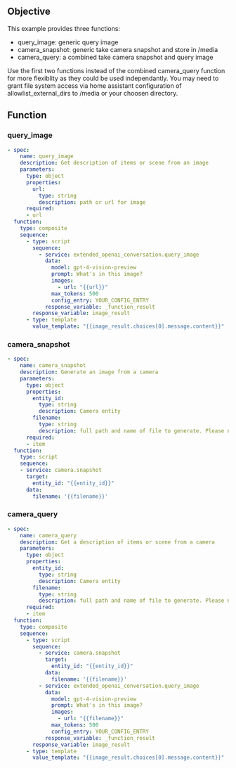 ## Objective

This example provides three functions:

- query_image: generic query image
- camera_snapshot: generic take camera snapshot and store in /media
- camera_query: a combined take camera snapshot and query image

Use the first two functions instead of the combined camera_query
function for more flexiblity as they could be used independantly. You
may need to grant file system access via home assistant configuration
of allowlist_external_dirs to /media or your choosen directory.

## Function

### query_image
```yaml
- spec:
    name: query_image
    description: Get description of items or scene from an image
    parameters:
      type: object
      properties:
        url:
          type: string
          description: path or url for image
      required:
      - url
  function:
    type: composite
    sequence:
      - type: script
        sequence:
          - service: extended_openai_conversation.query_image
            data:
              model: gpt-4-vision-preview
              prompt: What's in this image?
              images:
                - url: "{{url}}"
              max_tokens: 500
              config_entry: YOUR_CONFIG_ENTRY
            response_variable: _function_result
        response_variable: image_result
      - type: template
        value_template: "{{image_result.choices[0].message.content}}"
```

### camera_snapshot
```yaml
- spec:
    name: camera_snapshot
    description: Generate an image from a camera
    parameters:
      type: object
      properties:
        entity_id:
          type: string
          description: Camera entity
        filename:
          type: string
          description: full path and name of file to generate. Please name it as /media/camera_entity_latest.jpg
      required:
      - item
  function:
    type: script
    sequence:
    - service: camera.snapshot
      target:
        entity_id: "{{entity_id}}"
      data:
        filename: '{{filename}}'
```

### camera_query
```yaml
- spec:
    name: camera_query
    description: Get a description of items or scene from a camera
    parameters:
      type: object
      properties:
        entity_id:
          type: string
          description: Camera entity
        filename:
          type: string
          description: full path and name of file to generate. Please name it as /media/camera_entity_latest.jpg
      required:
      - item
  function:
    type: composite
    sequence:
      - type: script
        sequence:
          - service: camera.snapshot
            target:
              entity_id: "{{entity_id}}"
            data:
              filename: '{{filename}}'
          - service: extended_openai_conversation.query_image
            data:
              model: gpt-4-vision-preview
              prompt: What's in this image?
              images:
                - url: "{{filename}}"
              max_tokens: 500
              config_entry: YOUR_CONFIG_ENTRY
            response_variable: _function_result
        response_variable: image_result
      - type: template
        value_template: "{{image_result.choices[0].message.content}}"
```
